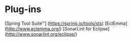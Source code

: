 # Plug-ins
[Spring Tool Suite™] (https://spring.io/tools/sts)
[EclEmma] (http://www.eclemma.org/)
[SonarLint for Eclipse] (http://www.sonarlint.org/eclipse/)
